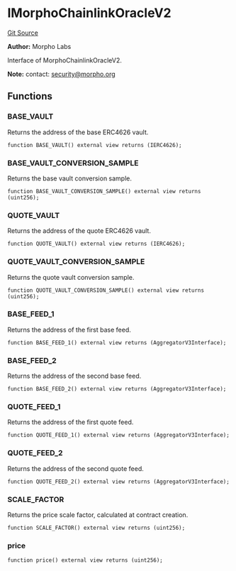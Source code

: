 # IMorphoChainlinkOracleV2
[Git Source](https://github.com/Level-Money/contracts/blob/8e1575e7e26fdc58ac15be6578d36ba7aa02390c/src/v2/interfaces/morpho/IMorphoChainlinkOracleV2.sol)

**Author:**
Morpho Labs

Interface of MorphoChainlinkOracleV2.

**Note:**
contact: security@morpho.org


## Functions
### BASE_VAULT

Returns the address of the base ERC4626 vault.


```solidity
function BASE_VAULT() external view returns (IERC4626);
```

### BASE_VAULT_CONVERSION_SAMPLE

Returns the base vault conversion sample.


```solidity
function BASE_VAULT_CONVERSION_SAMPLE() external view returns (uint256);
```

### QUOTE_VAULT

Returns the address of the quote ERC4626 vault.


```solidity
function QUOTE_VAULT() external view returns (IERC4626);
```

### QUOTE_VAULT_CONVERSION_SAMPLE

Returns the quote vault conversion sample.


```solidity
function QUOTE_VAULT_CONVERSION_SAMPLE() external view returns (uint256);
```

### BASE_FEED_1

Returns the address of the first base feed.


```solidity
function BASE_FEED_1() external view returns (AggregatorV3Interface);
```

### BASE_FEED_2

Returns the address of the second base feed.


```solidity
function BASE_FEED_2() external view returns (AggregatorV3Interface);
```

### QUOTE_FEED_1

Returns the address of the first quote feed.


```solidity
function QUOTE_FEED_1() external view returns (AggregatorV3Interface);
```

### QUOTE_FEED_2

Returns the address of the second quote feed.


```solidity
function QUOTE_FEED_2() external view returns (AggregatorV3Interface);
```

### SCALE_FACTOR

Returns the price scale factor, calculated at contract creation.


```solidity
function SCALE_FACTOR() external view returns (uint256);
```

### price


```solidity
function price() external view returns (uint256);
```

